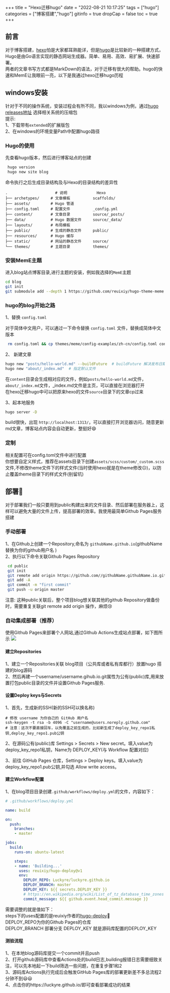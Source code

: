 +++
title = "Hexo迁移hugo"
date = "2022-08-21 10:17:25"
tags = ["hugo"]
categories = ["博客搭建","hugo"]
gitinfo = true
dropCap = false
toc = true
+++


## 前言
对于博客搭建，[hexo](https://hexo.io/zh-cn/)怕是大家都耳熟能详，但是[hugo](https://gohugo.io/)是比较新的一种搭建方式，Hugo是由Go语言实现的静态网站生成器。简单、易用、高效、易扩展、快速部署。  
两者的文章书写方式都是MarkDown的语法，对于迁移有很大的帮助。hugo的快速和MemE让我眼前一亮，以下是我通过hexo迁移hugo历程

## windows安装

针对于不同的操作系统，安装过程会有所不同，我以windows为例，通过[hugo releases地址](https://github.com/gohugoio/hugo/releases) 选择相关系统的压缩包  
提示:   
1、下载带有`extended`的扩展版包   
2、在windows的环境变量Path中配置hugo路径

### Hugo的使用
先查看hugo版本，然后进行博客站点的创建
```sh
 hugo version
 hugo new site blog
```
命令执行之后生成目录结构及与Hexo的目录结构的差异性
    
```
.                     # 说明             Hexo
├── archetypes/     # 文章模板          scaffolds/
├── assets/         # Hugo 管道
├── config.toml     # 配置文件          _config.yml
├── content/        # 文章目录          source/_posts/
├── data/           # Hugo 数据文件     source/_data/
├── layouts/        # 布局模板
├── public/         # 生成的静态文件     public/
├── resources/      # Hugo 缓存
├── static/         # 网站的静态文件     source/
└── themes/         # 主题目录          themes/
```
### 安装MemE主题
进入blog站点博客目录,进行主题的安装，例如我选择的`MemE`主题

```sh
cd blog
git init
git submodule add --depth 1 https://github.com/reuixiy/hugo-theme-meme.git themes/meme
```

### hugo的blog开始之路

1️、替换 `config.toml`

对于简体中文用户，可以通过一下命令替换 `config.toml` 文件，替换成简体中文版本

```sh
 rm config.toml && cp themes/meme/config-examples/zh-cn/config.toml config.toml
```

2️、 新建文章
```sh
hugo new "posts/hello-world.md" --buildFuture  # buildFuture 解决发布日期前无效生成文章问题
hugo new "about/_index.md"  # 指定默认文件
```
在`content`目录会生成相对应的文件，例如`posts/hello-world.md`文件，`about/_index.md`文件，_index.md文件是主页，可以直接在浏览器打开  
在hexo迁移hugo中可以把原来hexo的文件`source`目录下的文章cp过来

3、起本地服务
```sh
hugo server -D
```

build很快，出现 `http://localhost:1313/`，可以直接打开浏览器访问，随意更新md文章，博客站点内容会自动更新，整挺好😄


### 定制

相关配置可在config.toml文件中进行配置  
你想要自定义样式，推荐在assets目录下创建`assets/scss/custom/_custom.scss` 文件,不修改theme文件下的样式文件(当时使用hexo就是在theme修改☹️)，以防止覆盖theme目录下的样式文件(别留坑)

## 部署:rocket:
对于部署我们一般只要用到public构建出来的文件目录、然后部署在服务器上，这样可以避免大量的文件上传，提高部署的效率。我使用最简单Github Pages服务搭建  

### 手动部署
1、在Github上创建一个Repository,命名为 `githubName.github.io`(githubName替换为你的github用户名 )  
2、执行以下命令关联Github Pages Repository
```sh
 cd public
 git init
 git remote add origin https://github.com//githubName.githubName.io.git
 git add -A
 git commit -m "first commit"
 git push -u origin master
```
注意: 这种public关联后，整个项目blog想关联其他的github Repository做备份时，需要重复关联git remote add origin 操作，麻烦😢

### 自动集成部署（推荐）
使用Github Pages来部署个人网站,通过Github Actions生成站点部署，如下图所示
<img src="/images/galc.png"  />
#### 建立Repositories
1、建立一个Repositories关联 blog项目（公共库或者私有库都行）放置hugo 搭建的blog源码  
2、然后再建一个username/username.gihub.io.git属性为公有(public)库,用来放置打包public目录的文件并设置Github Pages服务.
#### 设置Deploy keys与Secrets
1、首先，生成新的SSH(新的SSH可以换名称)
```
# 修改 username 为你自己的 GitHub 用户名
ssh-keygen -t rsa -b 4096 -C "username@users.noreply.github.com"
# 注意：这次不要直接回车，以免覆盖之前生成的，比如新生成了deploy_key_repo1私钥,deploy_key_repo1.pub公钥

```
2、在源码公有(public)库 Settings > Secrets > New secret。填入value为deploy_key_repo1私钥，Name为 DEPLOY_KEY(与 Workflow 配置对应)

3、前往 GitHub Pages 仓库，Settings > Deploy keys。填入value为deploy_key_repo1.pub公钥,并勾选 Allow write access。

#### 建立Workflow配置
1、在blog项目目录创建`.github/workflows/deploy.yml`的文件，内容如下：
```yml
# .github/workflows/deploy.yml

name: build

on:
  push:
    branches:
    - master

jobs:
  build:
    runs-on: ubuntu-latest

    steps:
    - name: 'Building...'
      uses: reuixiy/hugo-deploy@v1
      env:
        DEPLOY_REPO: Luckyre/luckyre.github.io
        DEPLOY_BRANCH: master
        DEPLOY_KEY: ${{ secrets.DEPLOY_KEY }}
        # https://en.wikipedia.org/wiki/List_of_tz_database_time_zones
        commit_message: ${{ github.event.head_commit.message }}
```

需要调整的就是值如下：  
steps下的uses配置的是reuixiy作者的[hugo-deploy](https://github.com/reuixiy/hugo-deploy):rocket:  
DEPLOY_REPO为你的Github Pages的仓库  
DEPLOY_BRANCH 部署分支 
DEPLOY_KEY 就是源码库配置的DEPLOY_KEY

#### 测验流程
1、在本地blog源码库提交一个commit并且push  
2、打开github源码库中查看Actions处的build日志,building报错日志需要细致关注，可以先本地起一下build筛选一些问题，在重复步骤1和2  
3、源码库Actions执行完成后会触发GitHub Pages库的部署更新差不多总流程2分钟不到:smiley::smiley:  
4、点击你的https://luckyre.github.io/即可查看部署成功的结果




